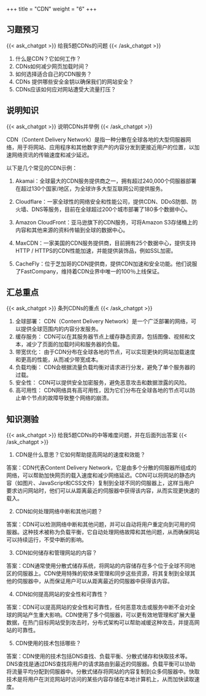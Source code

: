 +++
title = "CDN"
weight = "6"
+++
## 习题预习
{{< ask_chatgpt >}}
给我5题CDNs的问题
{{< /ask_chatgpt >}}

1. 什么是CDN？它如何工作？
2. CDNs如何减少网页加载时间？
3. 如何选择适合自己的CDN服务？
4. CDNs 提供哪些安全金钥以确保我们的网站安全？
5. CDNs应该如何应对网站遭受大流量打压？   

## 说明知识
{{< ask_chatgpt >}}
说明CDNs并举例
{{< /ask_chatgpt >}}



CDN（Content Delivery Network）是指一种分散在全球各地的大型伺服器网络，用于将网站、应用程序和其他数字资产的内容分发到更接近用户的位置，以加速网络资讯的传输速度和减少延迟。

以下是几个常见的CDN示例：

1. Akamai：全球最大的CDN服务提供商之一，拥有超过240,000个伺服器部署在超过130个国家/地区，为全球许多大型互联网公司提供服务。

2. Cloudflare：一家全球性的网络安全和性能公司，提供CDN、DDoS防御、防火墙、DNS等服务，目前在全球超过200个城市部署了180多个数据中心。

3. Amazon CloudFront：亚马逊旗下的CDN服务，可将Amazon S3存储桶上的内容和其他来源的资料传输到全球的数据中心。

4. MaxCDN：一家美国的CDN服务提供商，目前拥有25个数据中心，提供支持HTTP / HTTPS的CDN性能加速，并能提供装饰品，例如SSL加密。

5. CacheFly：位于芝加哥的CDN提供商，提供CDN加速和安全功能。他们说服了FastCompany，维持着CDN业界中唯一的100％上线保证。   

## 汇总重点
{{< ask_chatgpt >}}
条列CDNs的重点
{{< /ask_chatgpt >}}



1. 全球部署：
CDN（Content Delivery Network）是一个广泛部署的网络，可以提供全球范围内的内容分发服务。
2. 缓存服务：
CDN可以在其服务器节点上缓存静态资源，包括图像、视频和文本，减少了页面的加载时间和服务器的负载。
3. 带宽优化：
由于CDN分布在全球各地的节点，可以实现更快的网站加载速度和更高的性能，从而减少带宽成本。
4. 负载均衡：
CDN会根据流量负载均衡对请求进行分发，避免了单个服务器的过载。
5. 安全性：
CDN可以提供安全加密服务，避免恶意攻击和数据泄露的风险。
6. 高可用性：
CDN网络具有高可用性，因为它们分布在全球各地的节点可以防止单个节点的故障导致整个网络的崩溃。   

## 知识测验
{{< ask_chatgpt >}}
给我5题CDNs的中等难度问题，并在后面列出答案
{{< /ask_chatgpt >}}



1. CDN是什么意思？它如何帮助提高网站的速度和效能？

答案：CDN代表Content Delivery Network，它是由多个分散的伺服器所组成的网络，可以帮助加快网页的载入速度和减少网络延迟。CDN可以将网站的静态内容（如图片、JavaScript和CSS文件）复制到全球不同的伺服器上，这样当用户要求访问网站时，他们可以从距离最近的伺服器中获得该内容，从而实现更快速的载入。

2. CDN如何处理网络中断和其他问题？

答案：CDN可以检测网络中断和其他问题，并可以自动将用户重定向到可用的伺服器。这种技术被称为负载平衡，它自动处理网络故障和其他问题，从而确保网站可以持续运行，不受中断的影响。

3. CDN如何储存和管理网站的内容？

答案：CDN通常使用分散式储存系统，将网站的内容储存在多个位于全球不同地区的伺服器上。CDN使用特殊的软体来管理和同步这些资源，将其复制到全球其他的伺服器中，从而保证用户可以从距离最近的伺服器中获得该内容。

4. CDN如何提高网站的安全性和可靠性？

答案：CDN可以提高网站的安全性和可靠性，任何恶意攻击或服务中断不会对全球的网站产生重大影响。CDN使用了多个伺服器，可以更有效地管理和扩展大量数据，在热门目标网站受到攻击时，分布式架构可以帮助减缓这种攻击，并提高网站的可靠性。

5. CDN使用的技术包括哪些？

答案：CDN使用的技术包括DNS查找、负载平衡、分散式储存和快取技术等。DNS查找是通过DNS查找将用户的请求路由到最近的伺服器。负载平衡可以协助将流量平均分配到伺服器中。分散式储存将网站的内容复制到众多伺服器中。快取技术是将用户在浏览网站时访问的某些内容存储在本地计算机上，从而加快读取速度。   

